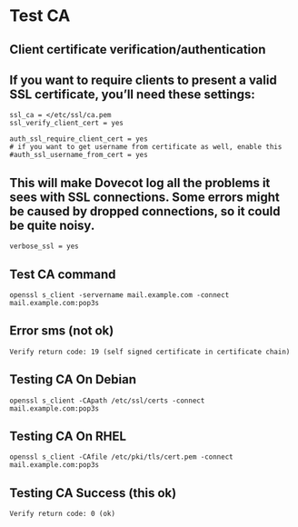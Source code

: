 # Test CA

## Client certificate verification/authentication
## If you want to require clients to present a valid SSL certificate, you’ll need these settings:
````
ssl_ca = </etc/ssl/ca.pem
ssl_verify_client_cert = yes

auth_ssl_require_client_cert = yes
# if you want to get username from certificate as well, enable this
#auth_ssl_username_from_cert = yes
````

## This will make Dovecot log all the problems it sees with SSL connections. Some errors might be caused by dropped connections, so it could be quite noisy.
````
verbose_ssl = yes
````

## Test CA command
````
openssl s_client -servername mail.example.com -connect mail.example.com:pop3s
````

## Error sms  (not ok)
````
Verify return code: 19 (self signed certificate in certificate chain)
````

## Testing CA On Debian
````
openssl s_client -CApath /etc/ssl/certs -connect mail.example.com:pop3s
````
## Testing CA On RHEL
````
openssl s_client -CAfile /etc/pki/tls/cert.pem -connect mail.example.com:pop3s
````
## Testing CA Success (this ok)
````
Verify return code: 0 (ok)
````
